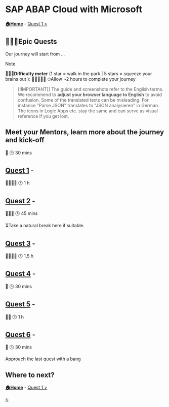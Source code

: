 # SAP ABAP Cloud with Microsoft

**[🏠Home](../README.md)** - [ Quest 1 >](student/quest1.md)

## 🧙🏾‍♀️Epic Quests

Our journey will start from ...

> [!NOTE]
>🏋🏽‍♂️**Difficulty meter** (1 star = walk in the park | 5 stars = squeeze your brains out ): 🌟🌟🌟🌟🌟
>⏱Allow ~2 hours to complete your journey

> [!IMPORTANT]]
>The guide and screenshots refer to the English terms. We recommend to **adjust your browser language to English** to avoid confusion. Some of the translated texts can be misleading. For instance "Parse JSON" translates to "JSON analysieren" in German. The icons in Logic Apps etc. stay the same and can serve as visual reference if you get lost.

## Meet your Mentors, learn more about the journey and kick-off

🌟
🕒 30 mins

## [Quest 1](quest1.md) - 

🌟🌟🌟🌟
🕒 1 h

## [Quest 2](quest2.md) - 

🌟🌟🌟
🕒 45 mins

⏳Take a natural break here if suitable.

## [Quest 3](quest3.md) - 

🌟🌟🌟🌟
🕒 1,5 h

## [Quest 4](quest4.md) - 

🌟
🕒 30 mins

## [Quest 5](quest5.md) - 

🌟🌟
🕒 1 h

## [Quest 6](quest6.md) - 

🌟
🕒 30 mins

Approach the last quest with a bang

## Where to next?

**[🏠Home](../README.md)** - [ Quest 1 >](student/quest1.md)

[🔝](#)
